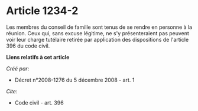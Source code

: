 # Article 1234-2

Les membres du conseil de famille sont tenus de se rendre en personne à la réunion. Ceux qui, sans excuse légitime, ne s'y
présenteraient pas peuvent voir leur charge tutélaire retirée par application des dispositions de l'article 396 du code
civil.

**Liens relatifs à cet article**

_Créé par_:

  - Décret n°2008-1276 du 5 décembre 2008 - art. 1

_Cite_:

  - Code civil - art. 396
